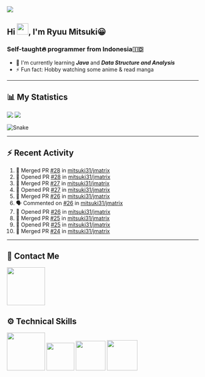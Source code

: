 <div id="header-badges">
    <!-- Profile Viewers -->
    <img src="https://komarev.com/ghpvc/?username=your-github-username&color=blue&label=PROFILE+VIEWS">
</div>

## Hi <img src="https://media.giphy.com/media/hvRJCLFzcasrR4ia7z/giphy.gif" width="30px"/>, I'm Ryuu Mitsuki:grinning:
### Self-taught:fire: programmer from Indonesia:indonesia:

- :herb: I'm currently learning ***Java*** and ***Data Structure and Analysis***
- :zap: Fun fact: Hobby watching some anime & read manga

---

## **:bar_chart: My Statistics**
<picture id="stats">
    <source 
            srcset="https://github-readme-stats.vercel.app/api?username=mitsuki31&show_icons=true&hide=stars&theme=tokyonight"
            media="(prefers-color-scheme: dark)"
    />
    <source
            srcset="https://github-readme-stats.vercel.app/api?username=mitsuki31&show_icons=true&hide=stars"
            media="(prefers-color-scheme: light), (prefers-color-scheme: no-preference)"
    />
    <img src="https://github-readme-stats.vercel.app/api?username=mitsuki31&show_icons=true&hide=stars" />
</picture>

<picture id="top-langs">
    <source
            srcset="https://github-readme-stats.vercel.app/api/top-langs/?username=mitsuki31&layout=compact&hide=makefile&theme=tokyonight"
            media="(prefers-color-scheme: dark)"
    />
    <source
            srcset="https://github-readme-stats.vercel.app/api/top-langs/?username=mitsuki31&layout=compact&hide=makefile"
            media="(prefers-color-scheme: light), (prefers-color-scheme: no-preference)"
    />
    <img src="https://github-readme-stats.vercel.app/api/top-langs/?username=mitsuki31&layout=compact&hide=makefile" />
</picture>


![Snake](https://github.com/mitsuki31/mitsuki31/blob/output/github-contribution-grid-snake.svg)

---

## :zap: Recent Activity
<!--START_SECTION:activity-->
1. 🎉 Merged PR [#28](https://github.com/mitsuki31/jmatrix/pull/28) in [mitsuki31/jmatrix](https://github.com/mitsuki31/jmatrix)
2. 💪 Opened PR [#28](https://github.com/mitsuki31/jmatrix/pull/28) in [mitsuki31/jmatrix](https://github.com/mitsuki31/jmatrix)
3. 🎉 Merged PR [#27](https://github.com/mitsuki31/jmatrix/pull/27) in [mitsuki31/jmatrix](https://github.com/mitsuki31/jmatrix)
4. 💪 Opened PR [#27](https://github.com/mitsuki31/jmatrix/pull/27) in [mitsuki31/jmatrix](https://github.com/mitsuki31/jmatrix)
5. 🎉 Merged PR [#26](https://github.com/mitsuki31/jmatrix/pull/26) in [mitsuki31/jmatrix](https://github.com/mitsuki31/jmatrix)
6. 🗣 Commented on [#26](https://github.com/mitsuki31/jmatrix/issues/26) in [mitsuki31/jmatrix](https://github.com/mitsuki31/jmatrix)
7. 💪 Opened PR [#26](https://github.com/mitsuki31/jmatrix/pull/26) in [mitsuki31/jmatrix](https://github.com/mitsuki31/jmatrix)
8. 🎉 Merged PR [#25](https://github.com/mitsuki31/jmatrix/pull/25) in [mitsuki31/jmatrix](https://github.com/mitsuki31/jmatrix)
9. 💪 Opened PR [#25](https://github.com/mitsuki31/jmatrix/pull/25) in [mitsuki31/jmatrix](https://github.com/mitsuki31/jmatrix)
10. 🎉 Merged PR [#24](https://github.com/mitsuki31/jmatrix/pull/24) in [mitsuki31/jmatrix](https://github.com/mitsuki31/jmatrix)
<!--END_SECTION:activity-->

---

## **:iphone: Contact Me**
<div id="socials" align="left">
    <a href="https://twitter.com/ryuumitsuki31">
        <img
             src="https://img.shields.io/badge/Twitter-1DA1F2?style=for-the-badge&logo=twitter&logoColor=white"
             width="100px"
        >
    </a>
</div>


## **:gear: Technical Skills**
<div id="skills" align="left">
    <!-- Python -->
    <a>
        <img
             src="https://img.shields.io/badge/Python-14354C?style=for-the-badge&logo=python&logoColor=white"
             width="100px"
        >
    </a>
    <!-- C++ -->
    <a>
        <img
             src="https://img.shields.io/badge/C%2B%2B-00599C?style=for-the-badge&logo=c%2B%2B&logoColor=white"
             width="73px"
        >
    </a>
    <!-- Java -->
    <a>
        <img
             src="https://img.shields.io/badge/Java-ED8B00?style=for-the-badge&logo=openjdk&logoColor=white"
             width="78px"
        >
    </a>
    <!-- Ruby -->
    <a>
        <img
             src="https://img.shields.io/badge/Ruby-CC342D?style=for-the-badge&logo=ruby&logoColor=white"
             width="80px"
        >
    </a>
</div>
